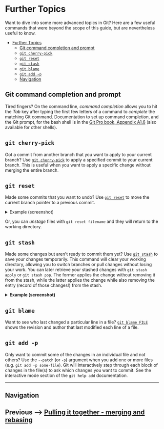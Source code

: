 # Further Topics

Want to dive into some more advanced topics in Git? Here are a few useful commands that
were beyond the scope of this guide, but are nevertheless useful to know.

- [Further Topics](#further-topics)
  - [Git command completion and prompt](#git-command-completion-and-prompt)
  - [`git cherry-pick`](#git-cherry-pick)
  - [`git reset`](#git-reset)
  - [`git stash`](#git-stash)
  - [`git blame`](#git-blame)
  - [`git add -p`](#git-add--p)
  - [Navigation](#navigation)

## Git command completion and prompt

Tired fingers? On the command line, *command completion* allows you to hit the *Tab* key after
typing the first few letters of a command to *complete* the matching Git command. Documentation to
set up command completion, and the Git prompt, for the bash shell is in the
[Git Pro book, Appendix A1.6][git-completion] (also available for other shells).

[git-completion]: https://git-scm.com/book/en/v2/Appendix-A:-Git-in-Other-Environments-Git-in-Bash "This is a non-Federal link"

## `git cherry-pick`

Got a commit from another branch that you want to apply to your current branch?
Use [`git cherry-pick`](https://git-scm.com/docs/git-cherry-pick) to apply a specified
commit to your current branch. This is useful when you want to apply a specific change
without merging the entire branch.

## `git reset`

Made some commits that you want to undo? Use
[`git reset`](https://git-scm.com/docs/git-reset) to move the current branch pointer to
a previous commit.

<details><summary>Example (screenshot)</summary>

<img src="./img/git-reset-example.png" alt="Example using `git reset`" width="600">

</details>

Or, you can *unstage* files with `git reset filename` and they will return to the
working directory.

## `git stash`

Made some changes but aren't ready to commit them yet? Use
[`git stash`][git-stash-docs] to save your changes temporarily. This
command will clear your working directory, allowing you to switch branches or pull
changes without losing your work. You can later retrieve your stashed changes with `git
stash apply` or `git stash pop`. The former applies the change without removing it from
the stash, while the latter applies the change while also removing the entry (record of
those changes!) from the stash.

[git-stash-docs]: https://git-scm.com/docs/git-stash "This is a non-Federal link"

<details><summary><b>Example (screenshot)</b></summary>

<img src="./img/git-stash-example.png" alt="Example using `git stash pop`" width="600">

</details>

## `git blame`

Want to see who last changed a particular line in a file?
[`git blame FILE`](https://git-scm.com/docs/git-blame) shows the revision and author that
last modified each line of a file.

## `git add -p`

Only want to commit some of the changes in an individual file and not others? Use the `--patch`
(or `-p`) argument when you add one or more files (e.g. `git add -p some-file`). Git will
interactively step through each block of changes in the file(s) to ask which changes you want to
commit. See the interactive mode section of the `git help add` documentation.

---

## Navigation
Previous --> [Pulling it together - merging and rebasing](./merging-and-rebasing.md)
---
